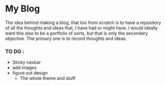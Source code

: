 # My Blog
The idea behind making a blog, that too from scratch is to have a repository of
all the thoughts and ideas that, I have had or might have. I would ideally want this
also to be a portfolio of sorts, but that is only the secondary objective. The primary one
is to record thoughts and ideas.

### TO DO :

* Sticky navbar
* add images
* figure out design
    * The whole theme and stuff